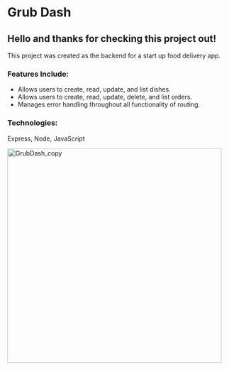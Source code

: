 # Grub Dash
## Hello and thanks for checking this project out!

This project was created as the backend for a start up food delivery app.

### Features Include:
+ Allows users to create, read, update, and list dishes.
+ Allows users to create, read, update, delete, and list orders.
+ Manages error handling throughout all functionality of routing.

### Technologies:
Express, Node, JavaScript


<img width="483" alt="GrubDash_copy" src="https://user-images.githubusercontent.com/109480452/235236242-11fbeb2e-a7b1-485d-bc54-0f84a7a417f3.png">

